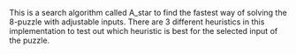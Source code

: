 This is a search algorithm called A_star to find the fastest way of solving the 8-puzzle with adjustable inputs. There are 3 different heuristics in this implementation to test out which heuristic is best for the selected input of the puzzle.
